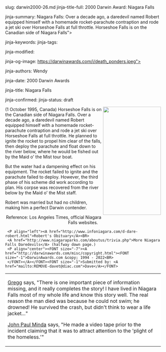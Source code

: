 slug: darwin2000-26.md
jinja-title-full: 2000 Darwin Award: Niagara Falls

jinja-summary: Niagara Falls: Over a decade ago, a daredevil named Robert equipped himself with a homemade rocket-parachute contraption and rode a jet ski over Horseshoe Falls at full throttle. Horseshoe Falls is on the Canadian side of Niagara Falls">

jinja-keywords:
jinja-tags:

jinja-modified:

jinja-og-image: https://darwinawards.com/i/death_ponders.jpeg">

jinja-authors: Wendy

jinja-date: 2000 Darwin Awards


jinja-title: Niagara Falls


jinja-confirmed:
jinja-status: draft

<A href="/art/banwell/" target="_top"><IMG src="/i/art/banwell/darwin2000-26.gif" width="187" height="349" align="right" border="0"></A>(1 October 1995, Canada)
Horseshoe Falls is on the Canadian side of Niagara Falls.
Over a decade ago, a daredevil named Robert equipped himself with a homemade rocket-parachute contraption and rode a jet ski over Horseshoe Falls at full throttle. He planned to ignite the rocket to propel him clear of the falls, then deploy the parachute and float down to the river below, where he would be fished out by the Maid o' the Mist tour boat.
	 </DIV>
	 <P align="left">
But the water had a dampening effect on his equipment. The rocket failed to ignite and the parachute failed to deploy. However, the third phase of his scheme did work according to plan. His corpse was recovered from the river below by the Maid o' the Mist staff.
	 <P align="left">
Robert was married but had no children, making him a perfect Darwin contender. <!-- Robert Overacker -->
<P align=center>
Reference: Los Angeles Times, official Niagara Falls websites.

	 <P align="left"><A href="http://www.infoniagara.com/d-dare-robert.html">Robert's Obituary</A><BR>
	 <A href="http://www.niagaraparks.com/aboutus/trivia.php">More Niagara Falls Daredevils</A> (halfway down page.)
	 <P align="center"><FONT size="-7"><A href="http://darwinawards.com/misc/copyright.html"><FONT size="-1">DarwinAwards.com &copy; 1994 - 2022<BR>
	 </FONT></A></FONT><FONT size="-1">Submitted by: <A href="mailto:REMOVE-davet@diac.com">Dave</A></FONT>
	

<!--#include virtual="/inc/votebar_viewvoteonly" -->

<FONT size="-1">
<TABLE width=85% border=0 cellspacing=5 cellpadding=10 background="/i/white.gif" align="center">
<TR valign="top">
<TD bgcolor="#FFFFFF">
<P align="left"><A href="mailto:REMOVE-ngergoggles@hotmail.com">Gregg</A> says, &quot;There is one important piece of information missing, and it really completes the story! I have lived in Niagara Falls most of my whole life and know this story well. The real reason the man died was because he could not swim; he drowned! He survived the crash, but didn't think to wear a life jacket...&quot;
<P align="left"><A href="mailto:REMOVE-minda@beckman.uiuc.edu">John Paul Minda</A> says, &quot;He made a video tape prior to the incident claiming that it was to attract attention to the 'plight of the homeless.'</A>"
</FONT>

</H2>
</CENTER>

<!--#include file=nav_2000.html -->


